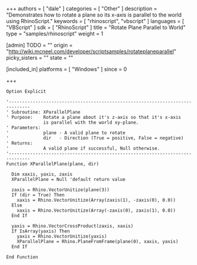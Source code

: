 +++
authors = [ "dale" ]
categories = [ "Other" ]
description = "Demonstrates how to rotate a plane so its x-axis is parallel to the world using RhinoScript."
keywords = [ "rhinoscript", "vbscript" ]
languages = [ "VBScript" ]
sdk = [ "RhinoScript" ]
title = "Rotate Plane Parallel to World"
type = "samples/rhinoscript"
weight = 1

[admin]
TODO = ""
origin = "http://wiki.mcneel.com/developer/scriptsamples/rotateplaneparallel"
picky_sisters = ""
state = ""

[included_in]
platforms = [ "Windows" ]
since = 0

+++

```vbnet
Option Explicit

'------------------------------------------------------------------------------
' Subroutine: XParallelPlane
' Purpose:    Rotate a plane about it's z-axis so that it's x-axis
              is parallel with the world xy-plane.
' Parameters:
'             plane - A valid plane to rotate
'             dir   - Direction (True = positive, False = negative)
' Returns:
'             A valid plane if successful, Null otherwise.
'------------------------------------------------------------------------------
Function XParallelPlane(plane, dir)

  Dim xaxis, yaxis, zaxis
  XParallelPlane = Null 'default return value

  zaxis = Rhino.VectorUnitize(plane(3))
  If (dir = True) Then
    xaxis = Rhino.VectorUnitize(Array(zaxis(1), -zaxis(0), 0.0))
  Else
    xaxis = Rhino.VectorUnitize(Array(-zaxis(0), zaxis(1), 0.0))
  End If

  yaxis = Rhino.VectorCrossProduct(zaxis, xaxis)
  If IsArray(yaxis) Then
    yaxis = Rhino.VectorUnitize(yaxis)
    XParallelPlane = Rhino.PlaneFromFrame(plane(0), xaxis, yaxis)
  End If

End Function
```
